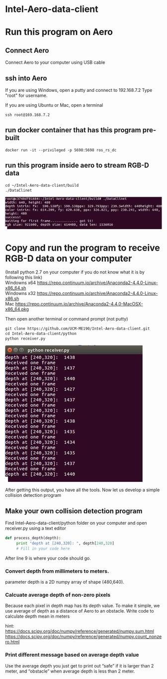 # Intel-Aero-data-client

# Run this program on Aero
## Connect Aero

Connect Aero to your computer using USB cable

## ssh into Aero

If you are using Windows, open a putty and connect to 192.168.7.2
Type "root" for username.

If you are using Ubuntu or Mac, open a terminal

```
ssh root@169.168.7.2
```

## run docker container that has this program pre-built

```
docker run -it --privileged -p 5698:5698 ros_rs_dc
```

## run this program inside aero to stream RGB-D data

```
cd ~/Intel-Aero-data-client/build
./DataClinet
```
![Alt text](/screenshots/aero_dc.png?raw=true "Screenshot of successful run")

# Copy and run the program to receive RGB-D data on your computer
(Install python 2.7 on your computer if you do not know what it is by following this link)  
 Windowns x64 https://repo.continuum.io/archive/Anaconda2-4.4.0-Linux-x86_64.sh  
 Windowns x32 https://repo.continuum.io/archive/Anaconda2-4.4.0-Linux-x86.sh  
 Mac https://repo.continuum.io/archive/Anaconda2-4.4.0-MacOSX-x86_64.pkg  


Then open another terminal or command prompt (not putty)

```
git clone https://github.com/UCM-ME190/Intel-Aero-data-client.git
cd Intel-Aero-data-client/python
python receiver.py
```
![Alt text](/screenshots/python_rec.png?raw=true "Screenshot of successful run")

After getting this output, you have all the tools. Now let us develop a simple collision detection program

## Make your own collision detection program

Find Intel-Aero-data-client/python folder on your computer and open receiver.py using a text editor

``` Python
def process_depth(depth):
     print "depth at [240,320]: ", depth[240,320] 
     # Fill in your code here
```

After line 9 is where your code should go. 

### Convert depth from millimeters to meters.
parameter depth is a 2D numpy array of shape (480,640).

### Calcuate average depth of non-zero pixels

Because each pixel in depth map has its depth value. To make it simple, we use average of depth as a distance of Aero to an obstacle. Write code to calculate depth mean in meters 

hint:  
https://docs.scipy.org/doc/numpy/reference/generated/numpy.sum.html  
https://docs.scipy.org/doc/numpy/reference/generated/numpy.count_nonzero.html

### Print different message based on average depth value

Use the average depth you just get to print out “safe” if it is larger than 2 meter, and “obstacle” when average depth is less than 2 meter.

